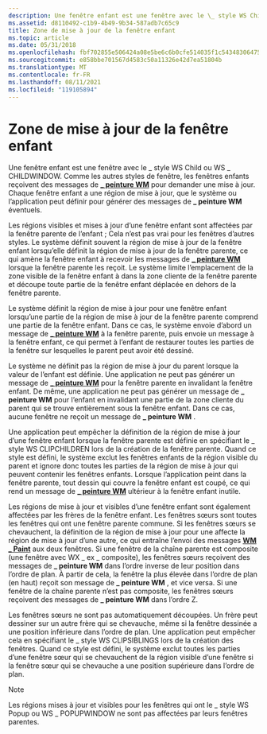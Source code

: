 ```yaml
---
description: Une fenêtre enfant est une fenêtre avec le \_ style WS Child ou WS \_ CHILDWINDOW.
ms.assetid: d8110492-c1b9-4b49-9b34-587adb7c65c9
title: Zone de mise à jour de la fenêtre enfant
ms.topic: article
ms.date: 05/31/2018
ms.openlocfilehash: fbf702855e506424a08e5be6c6b0cfe514035f1c54348306475140fb7fc440a7
ms.sourcegitcommit: e858bbe701567d4583c50a11326e42d7ea51804b
ms.translationtype: MT
ms.contentlocale: fr-FR
ms.lasthandoff: 08/11/2021
ms.locfileid: "119105894"
---
```

# <a name="child-window-update-region"></a>Zone de mise à jour de la fenêtre enfant

Une fenêtre enfant est une fenêtre avec le \_ style WS Child ou WS \_ CHILDWINDOW. Comme les autres styles de fenêtre, les fenêtres enfants reçoivent des messages de [**\_ peinture WM**](wm-paint.md) pour demander une mise à jour. Chaque fenêtre enfant a une région de mise à jour, que le système ou l’application peut définir pour générer des messages de **\_ peinture WM** éventuels.

Les régions visibles et mises à jour d’une fenêtre enfant sont affectées par la fenêtre parente de l’enfant ; Cela n’est pas vrai pour les fenêtres d’autres styles. Le système définit souvent la région de mise à jour de la fenêtre enfant lorsqu’elle définit la région de mise à jour de la fenêtre parente, ce qui amène la fenêtre enfant à recevoir les messages de [**\_ peinture WM**](wm-paint.md) lorsque la fenêtre parente les reçoit. Le système limite l’emplacement de la zone visible de la fenêtre enfant à dans la zone cliente de la fenêtre parente et découpe toute partie de la fenêtre enfant déplacée en dehors de la fenêtre parente.

Le système définit la région de mise à jour pour une fenêtre enfant lorsqu’une partie de la région de mise à jour de la fenêtre parente comprend une partie de la fenêtre enfant. Dans ce cas, le système envoie d’abord un message de [**\_ peinture WM**](wm-paint.md) à la fenêtre parente, puis envoie un message à la fenêtre enfant, ce qui permet à l’enfant de restaurer toutes les parties de la fenêtre sur lesquelles le parent peut avoir été dessiné.

Le système ne définit pas la région de mise à jour du parent lorsque la valeur de l’enfant est définie. Une application ne peut pas générer un message de [**\_ peinture WM**](wm-paint.md) pour la fenêtre parente en invalidant la fenêtre enfant. De même, une application ne peut pas générer un message de **\_ peinture WM** pour l’enfant en invalidant une partie de la zone cliente du parent qui se trouve entièrement sous la fenêtre enfant. Dans ce cas, aucune fenêtre ne reçoit un message de **\_ peinture WM** .

Une application peut empêcher la définition de la région de mise à jour d’une fenêtre enfant lorsque la fenêtre parente est définie en spécifiant le \_ style WS CLIPCHILDREN lors de la création de la fenêtre parente. Quand ce style est défini, le système exclut les fenêtres enfants de la région visible du parent et ignore donc toutes les parties de la région de mise à jour qui peuvent contenir les fenêtres enfants. Lorsque l’application peint dans la fenêtre parente, tout dessin qui couvre la fenêtre enfant est coupé, ce qui rend un message de [**\_ peinture WM**](wm-paint.md) ultérieur à la fenêtre enfant inutile.

Les régions de mise à jour et visibles d’une fenêtre enfant sont également affectées par les frères de la fenêtre enfant. Les fenêtres sœurs sont toutes les fenêtres qui ont une fenêtre parente commune. Si les fenêtres sœurs se chevauchent, la définition de la région de mise à jour pour une affecte la région de mise à jour d’une autre, ce qui entraîne l’envoi des messages [**WM \_ Paint**](wm-paint.md) aux deux fenêtres. Si une fenêtre de la chaîne parente est composite (une fenêtre avec WX \_ ex \_ composite), les fenêtres sœurs reçoivent des messages de **\_ peinture WM** dans l’ordre inverse de leur position dans l’ordre de plan. À partir de cela, la fenêtre la plus élevée dans l’ordre de plan (en haut) reçoit son message de **\_ peinture WM** , et vice versa. Si une fenêtre de la chaîne parente n’est pas composite, les fenêtres sœurs reçoivent des messages de **\_ peinture WM** dans l’ordre Z.

Les fenêtres sœurs ne sont pas automatiquement découpées. Un frère peut dessiner sur un autre frère qui se chevauche, même si la fenêtre dessinée a une position inférieure dans l’ordre de plan. Une application peut empêcher cela en spécifiant le \_ style WS CLIPSIBLINGS lors de la création des fenêtres. Quand ce style est défini, le système exclut toutes les parties d’une fenêtre sœur qui se chevauchent de la région visible d’une fenêtre si la fenêtre sœur qui se chevauche a une position supérieure dans l’ordre de plan.

> [!Note]  
> Les régions mises à jour et visibles pour les fenêtres qui ont le \_ style WS Popup ou WS \_ POPUPWINDOW ne sont pas affectées par leurs fenêtres parentes.

 

 

 



